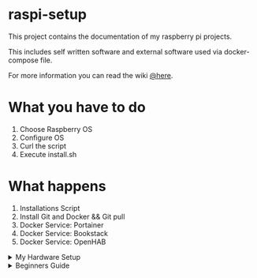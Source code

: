 # raspi-setup 
This project contains the documentation of my raspberry pi projects.

This includes self written software and external software used via docker-compose file.

For more information you can read the wiki [@here](https://gitlab.com/movative/raspi-setup/-/wikis/home).

# What you have to do
1. Choose Raspberry OS
1. Configure OS
1. Curl the script
1. Execute install.sh

# What happens
1. Installations Script
1. Install Git and Docker && Git pull
1. Docker Service: Portainer
1. Docker Service: Bookstack
1. Docker Service: OpenHAB

<details>
  <summary>My Hardware Setup</summary>

  # Used Raspberry PI Pin's

  <img src="https://gitlab.com/movative/raspi-setup/-/raw/master/docs/raspberry_pi_c3g0.png" height="800" />

  ## Heading
  1. A numbered
  2. list
     * With some
     * Sub bullets
</details>


<details>
  <summary>Beginners Guide</summary>

    #How to flash a Raspberry PI

    1. Download Raspbian from [https://www.raspberrypi.org/downloads/raspbian/](https://www.raspberrypi.org/downloads/raspbian/)
    2. Flash SD-Card with [https://www.balena.io/etcher/](https://www.balena.io/etcher/)
    3. Re-insert card and create an empty file with the name **SSH** **/boot**.
    4. Create **wpa_supplicant.conf** on **/boot**.

    ```
    country=DE
    ctrl_interface=DIR=/var/run/wpa_supplicant GROUP=netdev
    update_config=1
    network={
        ssid="wifi"
        psk="password"
        key_mgmt=WPA-PSK
    }
    ```

    5. SD-Karte auswerfen und im Raspberry PI einstecken. Wenn der Bonjour Service auf Ihrem Rechner installiert ist, kann man sich mit `ssh pi@raspberrypi.local `auf den PI verbinden.

    6. Passwort ändern
    ```
    sudo passwd
    ```

    7. Hostname ändern
    ```
    sudo hostname c3g1
    sudo sed -i 's/raspberrypi/c3g1/g' /etc/hosts
    hostnamectl set-hostname c3g1
    ```

    8. Install Docker
    ```
    apt-get install docker.io
    ```

    9. Add pi user to docker group
    ```
    sudo usermod -aG docker pi
    ```

    10. Init Docker Swarm
    ```
    sudo docker swarm init --advertise-addr <pi-ip-address>
    ```
    Eine Ähnliche Ausgabe wird entstehen, mit diesem Code kann ein anderer Node dem Cluster hinzugefügt werden:
    ```
    docker swarm join \
            --token SWMTKN-1-49nj1cmql0jkz5s954yi3oex3nedyz0fb0xx14ie39trti4wxv-8vxv8rssmk743ojnwacrr2e7c \
        192.168.1.181:2377
    ```
    Mit folgendem Befehl werden die im Schwarm enthaltenen Knoten ausgegeben
    ```
    sudo docker node ls
    ```

    11. Install Docker Compose
    ```
    sudo apt-get install libffi-dev libssl-dev
    sudo apt-get install -y python python-pip
    sudo apt-get remove python-configparser
    sudo pip install docker-compose
    ```
</details>

